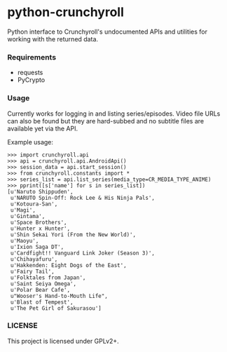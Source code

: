 python-crunchyroll
==================

Python interface to Crunchyroll's undocumented APIs and utilities
for working with the returned data.

### Requirements

  * requests
  * PyCrypto

### Usage

Currently works for logging in and listing series/episodes. Video file URLs can
also be found but they are hard-subbed and no subtitle files are available yet
via the API.

Example usage:
~~~~
>>> import crunchyroll.api
>>> api = crunchyroll.api.AndroidApi()
>>> session_data = api.start_session()
>>> from crunchyroll.constants import *
>>> series_list = api.list_series(media_type=CR_MEDIA_TYPE_ANIME)
>>> pprint([s['name'] for s in series_list])
[u'Naruto Shippuden',
 u'NARUTO Spin-Off: Rock Lee & His Ninja Pals',
 u'Kotoura-San',
 u'Magi',
 u'Gintama',
 u'Space Brothers',
 u'Hunter x Hunter',
 u'Shin Sekai Yori (From the New World)',
 u'Maoyu',
 u'Ixion Saga DT',
 u'Cardfight!! Vanguard Link Joker (Season 3)',
 u'Chihayafuru',
 u'Hakkenden: Eight Dogs of the East',
 u'Fairy Tail',
 u'Folktales from Japan',
 u'Saint Seiya Omega',
 u'Polar Bear Cafe',
 u"Wooser's Hand-to-Mouth Life",
 u'Blast of Tempest',
 u'The Pet Girl of Sakurasou']
~~~~

### LICENSE

This project is licensed under GPLv2+.
